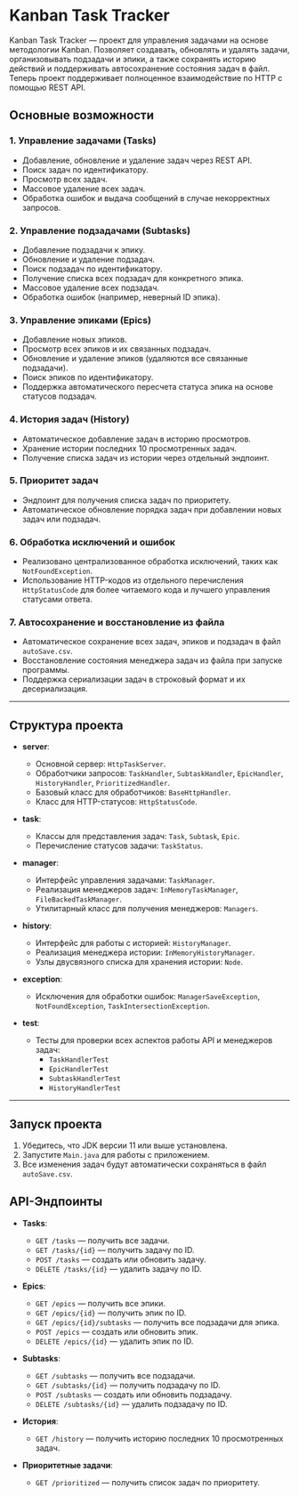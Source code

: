 # Kanban Task Tracker

Kanban Task Tracker — проект для управления задачами на основе методологии Kanban. Позволяет создавать, обновлять и
удалять задачи, организовывать подзадачи и эпики, а также сохранять историю действий и поддерживать автосохранение
состояния задач в файл. Теперь проект поддерживает полноценное взаимодействие по HTTP с помощью REST API.

## Основные возможности

### 1. Управление задачами (Tasks)

- Добавление, обновление и удаление задач через REST API.
- Поиск задач по идентификатору.
- Просмотр всех задач.
- Массовое удаление всех задач.
- Обработка ошибок и выдача сообщений в случае некорректных запросов.

### 2. Управление подзадачами (Subtasks)
- Добавление подзадачи к эпику.
- Обновление и удаление подзадач.
- Поиск подзадач по идентификатору.
- Получение списка всех подзадач для конкретного эпика.
- Массовое удаление всех подзадач.
- Обработка ошибок (например, неверный ID эпика).

### 3. Управление эпиками (Epics)
- Добавление новых эпиков.
- Просмотр всех эпиков и их связанных подзадач.
- Обновление и удаление эпиков (удаляются все связанные подзадачи).
- Поиск эпиков по идентификатору.
- Поддержка автоматического пересчета статуса эпика на основе статусов подзадач.

### 4. История задач (History)
- Автоматическое добавление задач в историю просмотров.
- Хранение истории последних 10 просмотренных задач.
- Получение списка задач из истории через отдельный эндпоинт.

### 5. Приоритет задач

- Эндпоинт для получения списка задач по приоритету.
- Автоматическое обновление порядка задач при добавлении новых задач или подзадач.

### 6. Обработка исключений и ошибок

- Реализовано централизованное обработка исключений, таких как `NotFoundException`.
- Использование HTTP-кодов из отдельного перечисления `HttpStatusCode` для более читаемого кода и лучшего управления
  статусами ответа.

### 7. Автосохранение и восстановление из файла
- Автоматическое сохранение всех задач, эпиков и подзадач в файл `autoSave.csv`.
- Восстановление состояния менеджера задач из файла при запуске программы.
- Поддержка сериализации задач в строковый формат и их десериализация.

---

## Структура проекта

- **server**:
  - Основной сервер: `HttpTaskServer`.
  - Обработчики запросов: `TaskHandler`, `SubtaskHandler`, `EpicHandler`, `HistoryHandler`, `PrioritizedHandler`.
  - Базовый класс для обработчиков: `BaseHttpHandler`.
  - Класс для HTTP-статусов: `HttpStatusCode`.

- **task**:
  - Классы для представления задач: `Task`, `Subtask`, `Epic`.
  - Перечисление статусов задачи: `TaskStatus`.

- **manager**:
  - Интерфейс управления задачами: `TaskManager`.
  - Реализация менеджеров задач: `InMemoryTaskManager`, `FileBackedTaskManager`.
  - Утилитарный класс для получения менеджеров: `Managers`.

- **history**:
  - Интерфейс для работы с историей: `HistoryManager`.
  - Реализация менеджера истории: `InMemoryHistoryManager`.
  - Узлы двусвязного списка для хранения истории: `Node`.

- **exception**:
  - Исключения для обработки ошибок: `ManagerSaveException`, `NotFoundException`, `TaskIntersectionException`.

- **test**:
  - Тесты для проверки всех аспектов работы API и менеджеров задач:
    - `TaskHandlerTest`
    - `EpicHandlerTest`
    - `SubtaskHandlerTest`
    - `HistoryHandlerTest`

---

## Запуск проекта

1. Убедитесь, что JDK версии 11 или выше установлена.
2. Запустите `Main.java` для работы с приложением.
3. Все изменения задач будут автоматически сохраняться в файл `autoSave.csv`.

## API-Эндпоинты

- **Tasks**:
  - `GET /tasks` — получить все задачи.
  - `GET /tasks/{id}` — получить задачу по ID.
  - `POST /tasks` — создать или обновить задачу.
  - `DELETE /tasks/{id}` — удалить задачу по ID.

- **Epics**:
  - `GET /epics` — получить все эпики.
  - `GET /epics/{id}` — получить эпик по ID.
  - `GET /epics/{id}/subtasks` — получить все подзадачи для эпика.
  - `POST /epics` — создать или обновить эпик.
  - `DELETE /epics/{id}` — удалить эпик по ID.

- **Subtasks**:
  - `GET /subtasks` — получить все подзадачи.
  - `GET /subtasks/{id}` — получить подзадачу по ID.
  - `POST /subtasks` — создать или обновить подзадачу.
  - `DELETE /subtasks/{id}` — удалить подзадачу по ID.

- **История**:
  - `GET /history` — получить историю последних 10 просмотренных задач.

- **Приоритетные задачи**:
  - `GET /prioritized` — получить список задач по приоритету.
